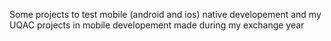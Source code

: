 Some projects to test mobile (android and ios) native developement and my UQAC projects in mobile developement made during my exchange year
